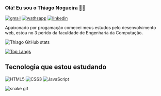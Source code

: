 ### Olá! Eu sou o Thiago Nogueira 🖖🏾

[![gmail](https://img.shields.io/badge/Gmail-D14836?style=for-the-badge&logo=gmail&logoColor=white)](thiagonogueira2608@gmail.com)
[![wathsapp](https://img.shields.io/badge/WhatsApp-25D366?style=for-the-badge&logo=whatsapp&logoColor=white)](92985068042)
[![linkedin](https://img.shields.io/badge/LinkedIn-0077B5?style=for-the-badge&logo=linkedin&logoColor=white)](https://www.linkedin.com/in/thiago-nogueira-146253219/)

<p> Apaixonado por progamação comecei meus estudos pelo desenvolvimento web, estou no 3 perido da faculdade de Engenharia da Computação.</p>

![Thiago GitHub stats](https://github-readme-stats.vercel.app/api?username=DevKanivore&show_icons=true&theme=dark)

[![Top Langs](https://github-readme-stats.vercel.app/api/top-langs/?username=DevKanivore&layout=compact)](https://github.com/DevKanivore/github-readme-stats)

## Tecnologia que estou estudando

<div style = "display: inline_block">

 <img align= "center" src= "https://img.shields.io/badge/HTML5-E34F26?style=for-the-badge&logo=html5&logoColor=white" alt= "HTML5"/>
 <img align= "center" src= "https://img.shields.io/badge/CSS3-1572B6?style=for-the-badge&logo=css3&logoColor=white" alt= "CSS3"/>
 <img align= "center" src= "https://img.shields.io/badge/JavaScript-F7DF1E?style=for-the-badge&logo=javascript&logoColor=black" alt= "JavaScript"/>
  
 ![snake gif](https://github.com/YOUR_USERNAME/YOUR_USERNAME/blob/output/github-contribution-grid-snake.gif) 
 
</div>
